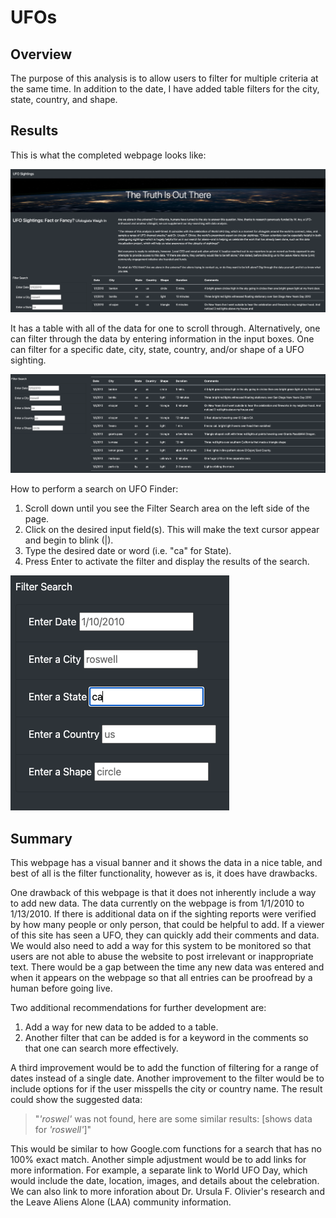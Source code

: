 # UFOs

## Overview
The purpose of this analysis is to allow users to filter for multiple criteria at the same time. In addition to the date, I have added table filters for the city, state, country, and shape. 

## Results
This is what the completed webpage looks like:

![UFO Finder.jpg](https://github.com/stephperillo/UFOs/blob/main/Resources/UFO%20Finder.jpg)

It has a table with all of the data for one to scroll through. Alternatively, one can filter through the data by entering information in the input boxes. One can filter for a specific date, city, state, country, and/or shape of a UFO sighting.

![table.jpg](https://github.com/stephperillo/UFOs/blob/main/Resources/table.jpg)

How to perform a search on UFO Finder:
1. Scroll down until you see the Filter Search area on the left side of the page.
2. Click on the desired input field(s). This will make the text cursor appear and begin to blink (|).
3. Type the desired date or word (i.e. "ca" for State).
4. Press Enter to activate the filter and display the results of the search.

![ca.jpg](https://github.com/stephperillo/UFOs/blob/main/Resources/ca.jpg)

## Summary

This webpage has a visual banner and it shows the data in a nice table, and best of all is the filter functionality, however as is, it does have  drawbacks.

One drawback of this webpage is that it does not inherently include a way to add new data. The data currently on the webpage is from 1/1/2010 to 1/13/2010. If there is additional data on if the sighting reports were verified by how many people or only person, that could be helpful to add. If a viewer of this site has seen a UFO, they can quickly add their comments and data. We would also need to add a way for this system to be monitored so that users are not able to abuse the website to post irrelevant or inappropriate text. There would be a gap between the time any new data was entered and when it appears on the webpage so that all entries can be proofread by a human before going live.      

Two additional recommendations for further development are:
1. Add a way for new data to be added to a table.
2. Another filter that can be added is for a keyword in the comments so that one can search more effectively.

A third improvement would be to add the function of filtering for a range of dates instead of a single date. 
Another improvement to the filter would be to include options for if the user misspells the city or country name. The result could show the suggested data: 
> "*'roswel'* was not found, here are some similar results: [shows data for *'roswell'*]" 

This would be similar to how Google.com functions for a search that has no 100% exact match.
Another simple adjustment would be to add links for more information. For example, a separate link to World UFO Day, which would include the date, location, images, and details about the celebration. We can also link to more inforation about Dr. Ursula F. Olivier's research and the Leave Aliens Alone (LAA) community information.
